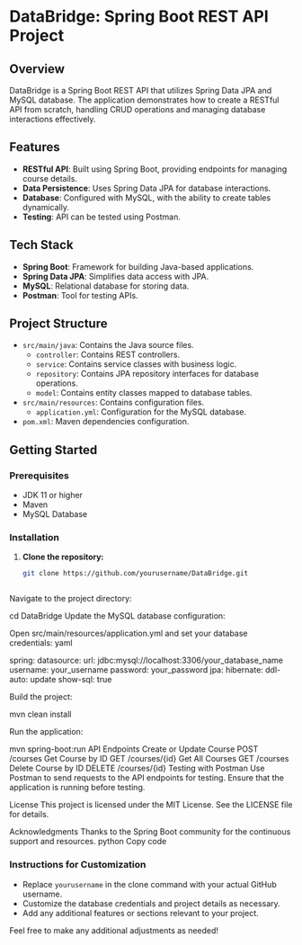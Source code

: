 # DataBridge: Spring Boot REST API Project

## Overview
DataBridge is a Spring Boot REST API that utilizes Spring Data JPA and MySQL database. The application demonstrates how to create a RESTful API from scratch, handling CRUD operations and managing database interactions effectively.

## Features
- **RESTful API**: Built using Spring Boot, providing endpoints for managing course details.
- **Data Persistence**: Uses Spring Data JPA for database interactions.
- **Database**: Configured with MySQL, with the ability to create tables dynamically.
- **Testing**: API can be tested using Postman.

## Tech Stack
- **Spring Boot**: Framework for building Java-based applications.
- **Spring Data JPA**: Simplifies data access with JPA.
- **MySQL**: Relational database for storing data.
- **Postman**: Tool for testing APIs.

## Project Structure
- `src/main/java`: Contains the Java source files.
  - `controller`: Contains REST controllers.
  - `service`: Contains service classes with business logic.
  - `repository`: Contains JPA repository interfaces for database operations.
  - `model`: Contains entity classes mapped to database tables.
- `src/main/resources`: Contains configuration files.
  - `application.yml`: Configuration for the MySQL database.
- `pom.xml`: Maven dependencies configuration.

## Getting Started

### Prerequisites
- JDK 11 or higher
- Maven
- MySQL Database

### Installation

1. **Clone the repository:**
   ```bash
   git clone https://github.com/yourusername/DataBridge.git


   
Navigate to the project directory:

cd DataBridge
Update the MySQL database configuration:

Open src/main/resources/application.yml and set your database credentials:
yaml

spring:
  datasource:
    url: jdbc:mysql://localhost:3306/your_database_name
    username: your_username
    password: your_password
  jpa:
    hibernate:
      ddl-auto: update
    show-sql: true

    
Build the project:

mvn clean install


Run the application:

mvn spring-boot:run
API Endpoints
Create or Update Course
POST /courses
Get Course by ID
GET /courses/{id}
Get All Courses
GET /courses
Delete Course by ID
DELETE /courses/{id}
Testing with Postman
Use Postman to send requests to the API endpoints for testing. Ensure that the application is running before testing.

License
This project is licensed under the MIT License. See the LICENSE file for details.

Acknowledgments
Thanks to the Spring Boot community for the continuous support and resources.
python
Copy code

### Instructions for Customization
- Replace `yourusername` in the clone command with your actual GitHub username.
- Customize the database credentials and project details as necessary.
- Add any additional features or sections relevant to your project.

Feel free to make any additional adjustments as needed!
